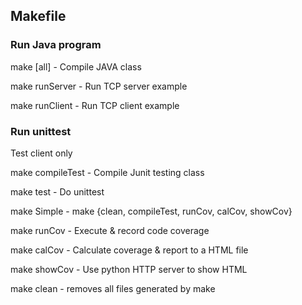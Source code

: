 ## Makefile

### Run Java program

make [all] - Compile JAVA class

make runServer - Run TCP server example

make runClient - Run TCP client example

### Run unittest
Test client only

make compileTest - Compile Junit testing class

make test - Do unittest

make Simple - make {clean, compileTest, runCov, calCov, showCov}

make runCov - Execute & record code coverage

make calCov - Calculate coverage & report to a HTML file

make showCov - Use python HTTP server to show HTML

make clean - removes all files generated by make

